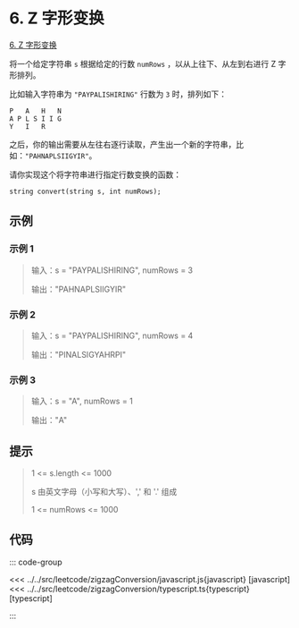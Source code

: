 # 6. Z 字形变换

[6. Z 字形变换](https://leetcode.cn/problems/zigzag-conversion/description/)

将一个给定字符串 `s` 根据给定的行数 `numRows` ，以从上往下、从左到右进行 Z 字形排列。

比如输入字符串为 `"PAYPALISHIRING"` 行数为 `3` 时，排列如下：

```
P   A   H   N
A P L S I I G
Y   I   R
```

之后，你的输出需要从左往右逐行读取，产生出一个新的字符串，比如：`"PAHNAPLSIIGYIR"`。

请你实现这个将字符串进行指定行数变换的函数：

`string convert(string s, int numRows);`

## 示例

### 示例 1

> 输入：s = "PAYPALISHIRING", numRows = 3
>
> 输出："PAHNAPLSIIGYIR"

### 示例 2

> 输入：s = "PAYPALISHIRING", numRows = 4
>
> 输出："PINALSIGYAHRPI"

### 示例 3

> 输入：s = "A", numRows = 1
>
> 输出："A"

## 提示

> 1 <= s.length <= 1000
>
> s 由英文字母（小写和大写）、',' 和 '.' 组成
>
> 1 <= numRows <= 1000

## 代码

::: code-group

<<< ../../src/leetcode/zigzagConversion/javascript.js{javascript} [javascript]
<<< ../../src/leetcode/zigzagConversion/typescript.ts{typescript} [typescript]

:::